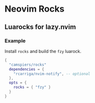 # Neovim Rocks

## Luarocks for lazy.nvim

### Example

Install `rocks` and build the `fzy` luarock.

```lua
{
  "camspiers/rocks"
  dependencies = {
    "rcarriga/nvim-notify", -- optional
  },
  opts = {
    rocks = { "fzy" }
  }
}
```
